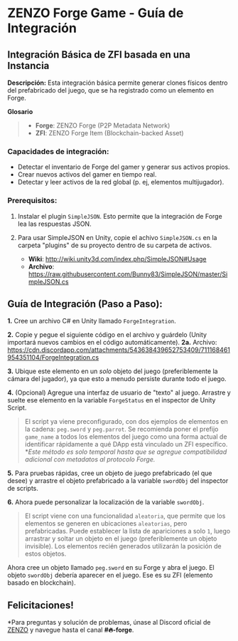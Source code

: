 # ZENZO Forge Game - Guía de Integración

## Integración Básica de ZFI basada en una Instancia
**Descripción:** Esta integración básica permite generar clones físicos dentro del prefabricado del juego, que se ha registrado como un elemento en Forge.

**Glosario**
> * **Forge**: ZENZO Forge (P2P Metadata Network)
> * **ZFI**: ZENZO Forge Item (Blockchain-backed Asset)


 ### Capacidades de integración:
* Detectar el inventario de Forge del gamer y generar sus activos propios.
* Crear nuevos activos del gamer en tiempo real.
* Detectar y leer activos de la red global (p. ej, elementos multijugador).


### Prerequisitos:
1.	Instalar el plugin `SimpleJSON`. Esto permite que la integración de Forge lea las respuestas JSON.

1.	Para usar SimpleJSON en Unity, copie el achivo `SimpleJSON.cs` en la carpeta "plugins" de su proyecto dentro de su carpeta de activos.
    - **Wiki**:    http://wiki.unity3d.com/index.php/SimpleJSON#Usage
    - **Archivo**: https://raw.githubusercontent.com/Bunny83/SimpleJSON/master/SimpleJSON.cs

## Guía de Integración (Paso a Paso):
**1.** Cree un archivo C# en Unity llamado `ForgeIntegration`.

**2.** Copie y pegue el siguiente código en el archivo y guárdelo (Unity importará nuevos cambios en el código automáticamente). 
**2a.** Archivo: https://cdn.discordapp.com/attachments/543638439652753409/711168461954351104/ForgeIntegration.cs

**3.**  Ubique este elemento en un *solo* objeto del juego (preferiblemente la cámara del jugador), ya que esto a menudo persiste durante todo el juego.

**4.** (Opcional) Agregue una interfaz de usuario de "texto" al juego. Arrastre y suelte ese elemento en la variable `ForgeStatus` en el inspector de Unity Script.

> El script ya viene preconfigurado, con dos ejemplos de elementos en la cadena: `peg.sword` y `peg.parrot`. Se recomienda poner el prefijo `game_name`  a todos los elementos del juego como una forma actual de identificar rápidamente a qué DApp está vinculado un ZFI específico. **Este método es solo temporal hasta que se agregue compatibilidad adicional con metadatos al protocolo Forge.*

**5.** Para pruebas rápidas, cree un objeto de juego prefabricado (el que desee) y arrastre el objeto prefabricado a la variable `swordObj` del inspector de scripts.

**6.** Ahora puede personalizar la localización de la variable `swordObj`.

> El script viene con una funcionalidad `aleatoria`, que permite que los elementos se generen en ubicaciones `aleatorias`, pero prefabricadas. Puede establecer la lista de apariciones a solo `1`, luego arrastrar y soltar un objeto en el juego (preferiblemente un objeto invisible). Los elementos recién generados utilizarán la posición de estos objetos.

Ahora cree un objeto llamado `peg.sword` en su Forge y abra el juego. El objeto `swordObj` debería aparecer en el juego. Ese es su ZFI (elemento basado en blockchain).

## Felicitaciones!

*Para preguntas y solución de problemas, únase al Discord oficial de [ZENZO](https://discord.gg/MBXPSDH) y navegue hasta el canal **#:fire:-forge**.

